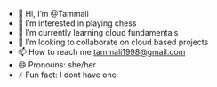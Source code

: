 - 👋 Hi, I’m @Tammali
- 👀 I’m interested in playing chess
- 🌱 I’m currently learning cloud fundamentals 
- 💞️ I’m looking to collaborate on cloud based projects
- 📫 How to reach me tammali1998@gmail.com
- 😄 Pronouns: she/her
- ⚡ Fun fact: I dont have one 

<!---
Tammali34/Tammali34 is a ✨ special ✨ repository because its `README.md` (this file) appears on your GitHub profile.
You can click the Preview link to take a look at your changes.
--->
